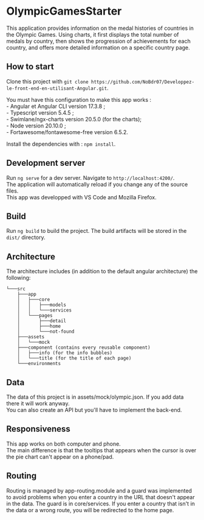 # OlympicGamesStarter

This application provides information on the medal histories of countries in the Olympic Games. Using charts, it first displays the total number of medals by country, then shows the progression of achievements for each country, and offers more detailed information on a specific country page.

## How to start

Clone this project with `git clone https://github.com/NoBdr07/Developpez-le-front-end-en-utilisant-Angular.git`.  

You must have this configuration to make this app works :  
    - Angular et Angular CLI version 17.3.8 ;  
    - Typescript version 5.4.5 ;  
    - Swimlane/ngx-charts version 20.5.0 (for the charts);  
    - Node version 20.10.0 ;  
    - Fortawesome/fontawesome-free version 6.5.2.  

Install the dependencies with : `npm install`.  

## Development server

Run `ng serve` for a dev server. Navigate to `http://localhost:4200/`.   
The application will automatically reload if you change any of the source files.  
This app was developped with VS Code and Mozilla Firefox.

## Build

Run `ng build` to build the project. The build artifacts will be stored in the `dist/` directory.

## Architecture

The architecture includes (in addition to the default angular architecture) the following:
```
└───src  
    ├───app  
    │   ├───core  
    │   │   ├───models  
    │   │   └───services  
    │   └───pages  
    │       ├───detail  
    │       ├───home  
    │       └───not-found  
    ├───assets  
    │   └───mock  
    ├───component (contains every reusable component)  
    │   ├───info (for the info bubbles)  
    │   └───title (for the title of each page)  
    └───environments  
```
## Data

The data of this project is in assets/mock/olympic.json. If you add data there it will work anyway.  
You can also create an API but you'll have to implement the back-end.  

## Responsiveness

This app works on both computer and phone.   
The main difference is that the tooltips that appears when the cursor is over the pie chart can't appear on a phone/pad.  

## Routing

Routing is managed by app-routing.module and a guard was implemented to avoid problems when you enter a country in the URL that doesn't appear in the data. The guard is in core/services.
If you enter a country that isn't in the data or a wrong route, you will be redirected to the home page.

